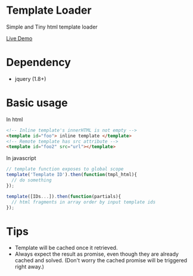 # Template Loader
Simple and Tiny html template loader

[Live Demo](http://pofolio.cc/template_loader)

# Dependency
- jquery (1.8+)

# Basic usage
In html
```html
<!-- Inline template's innerHTML is not empty -->
<template id="foo"> inline template </template>
<!-- Remote template has src attribute -->
<template id="foo2" src="url"></template>
```
In javascript
```javascript
// template function exposes to global scope
template('Template ID').then(function(tmpl_html){
  // do something
});

template([IDs...]).then(function(partials){
  // html fragments in array order by input template ids
});
```
# Tips
- Template will be cached once it retrieved.
- Always expect the result as promise, even though they are already cached and solved. (Don't worry the cached promise will be triggered right away.)
